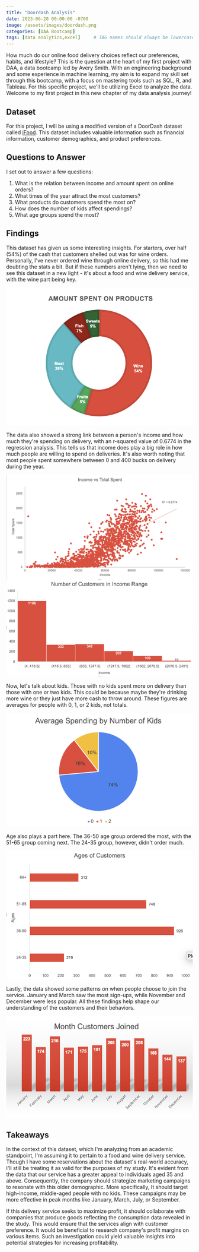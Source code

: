 ```yaml
---
title: "Doordash Analysis"
date: 2023-06-28 00:00:00 -0700
image: /assets/images/doordash.png
categories: [DAA Bootcamp]
tags: [data analytics,excel]     # TAG names should always be lowercase
---
```



How much do our online food delivery choices reflect our preferences, habits, and lifestyle? This is the question at the heart of my first project with DAA, a data bootcamp led by Avery Smith. With an engineering background and some experience in machine learning, my aim is to expand my skill set through this bootcamp, with a focus on mastering tools such as SQL, R, and Tableau. For this specific project, we'll be utilizing Excel to analyze the data. Welcome to my first project in this new chapter of my data analysis journey!

## Dataset

For this project, I will be using a modified version of a DoorDash dataset called [iFood](https://github.com/nailson/ifood-data-business-analyst-test/blob/master/ifood_df.csv). This dataset includes valuable information such as financial information, customer demographics, and product preferences. 

## Questions to Answer

I set out to answer a few questions:
1. What is the relation between income and amount spent on online orders?
2. What times of the year attract the most customers?
3. What products do customers spend the most on?
4. How does the number of kids affect spendings?
5. What age groups spend the most?

## Findings


This dataset has given us some interesting insights. For starters, over half (54%) of the cash that customers shelled out was for wine orders. Personally, I've never ordered wine through online delivery, so this had me doubting the stats a bit. But if these numbers aren't lying, then we need to see this dataset in a new light - it's about a food and wine delivery service, with the wine part being key.

![by origin](/assets/images/products.png)

The data also showed a strong link between a person's income and how much they're spending on delivery, with an r-squared value of 0.6774 in the regression analysis. This tells us that income does play a big role in how much people are willing to spend on deliveries. It's also worth noting that most people spent somewhere between 0 and 400 bucks on delivery during the year.

![by origin](/assets/images/line.png)
![by origin](/assets/images/amount.png)

Now, let's talk about kids. Those with no kids spent more on delivery than those with one or two kids. This could be because maybe they're drinking more wine or they just have more cash to throw around. These figures are averages for people with 0, 1, or 2 kids, not totals.

![by origin](/assets/images/kids.png)

Age also plays a part here. The 36-50 age group ordered the most, with the 51-65 group coming next. The 24-35 group, however, didn't order much. 

![by origin](/assets/images/age.png)


Lastly, the data showed some patterns on when people choose to join the service. January and March saw the most sign-ups, while November and December were less popular. All these findings help shape our understanding of the customers and their behaviors.

![by origin](/assets/images/month.png)


## Takeaways

In the context of this dataset, which I'm analyzing from an academic standpoint, I'm assuming it to pertain to a food and wine delivery service. Though I have some reservations about the dataset's real-world accuracy, I'll still be treating it as valid for the purposes of my study. It's evident from the data that our service has a greater appeal to individuals aged 35 and above. Consequently, the company should strategize marketing campaigns to resonate with this older demographic. More specifically, It should target high-income, middle-aged people with no kids. These campaigns may be more effective in peak months like January, March, July, or September.

If this delivery service seeks to maximize profit, it should collaborate with companies that produce goods reflecting the consumption data revealed in the study. This would ensure that the services align with customer preference. It would be beneficial to research company's profit margins on various items. Such an investigation could yield valuable insights into potential strategies for increasing profitability.





